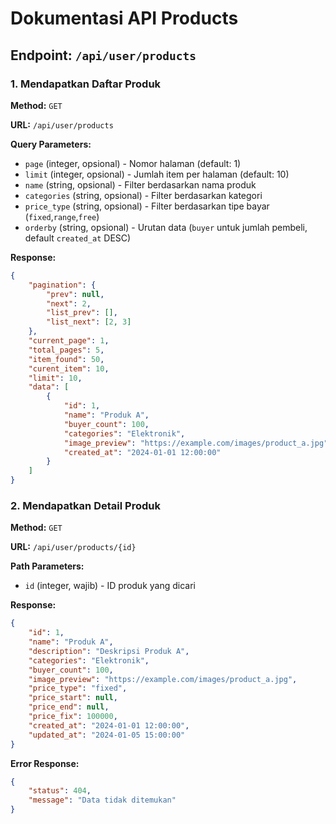 # Dokumentasi API Products

## Endpoint: `/api/user/products`

### 1. Mendapatkan Daftar Produk
**Method:** `GET`

**URL:** `/api/user/products`

**Query Parameters:**
- `page` (integer, opsional) - Nomor halaman (default: 1)
- `limit` (integer, opsional) - Jumlah item per halaman (default: 10)
- `name` (string, opsional) - Filter berdasarkan nama produk
- `categories` (string, opsional) - Filter berdasarkan kategori
- `price_type` (string, opsional) - Filter berdasarkan tipe bayar (`fixed`,`range`,`free`)
- `orderby` (string, opsional) - Urutan data (`buyer` untuk jumlah pembeli, default `created_at` DESC)

**Response:**
```json
{
    "pagination": {
        "prev": null,
        "next": 2,
        "list_prev": [],
        "list_next": [2, 3]
    },
    "current_page": 1,
    "total_pages": 5,
    "item_found": 50,
    "curent_item": 10,
    "limit": 10,
    "data": [
        {
            "id": 1,
            "name": "Produk A",
            "buyer_count": 100,
            "categories": "Elektronik",
            "image_preview": "https://example.com/images/product_a.jpg",
            "created_at": "2024-01-01 12:00:00"
        }
    ]
}
```

### 2. Mendapatkan Detail Produk
**Method:** `GET`

**URL:** `/api/user/products/{id}`

**Path Parameters:**
- `id` (integer, wajib) - ID produk yang dicari

**Response:**
```json
{
    "id": 1,
    "name": "Produk A",
    "description": "Deskripsi Produk A",
    "categories": "Elektronik",
    "buyer_count": 100,
    "image_preview": "https://example.com/images/product_a.jpg",
    "price_type": "fixed",
    "price_start": null,
    "price_end": null,
    "price_fix": 100000,
    "created_at": "2024-01-01 12:00:00",
    "updated_at": "2024-01-05 15:00:00"
}
```

**Error Response:**
```json
{
    "status": 404,
    "message": "Data tidak ditemukan"
}
```

